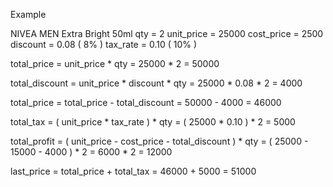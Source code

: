 Example

NIVEA MEN Extra Bright 50ml
qty = 2
unit_price 	= 25000
cost_price 	= 2500
discount 	= 0.08 ( 8% )
tax_rate 	= 0.10 ( 10% )

total_price 	= unit_price * qty
		= 25000 * 2
		= 50000

total_discount 	= unit_price * discount * qty
	  	= 25000 * 0.08 * 2
	  	= 4000

total_price 	= total_price - total_discount
		= 50000 - 4000
		= 46000	

total_tax 	= ( unit_price * tax_rate ) * qty
	  	= ( 25000 * 0.10 ) * 2
	  	= 5000

total_profit 	= ( unit_price - cost_price - total_discount ) * qty
		= ( 25000 - 15000 - 4000 ) * 2
		= 6000 * 2
		= 12000

last_price 	= total_price + total_tax 
		= 46000 + 5000
		= 51000